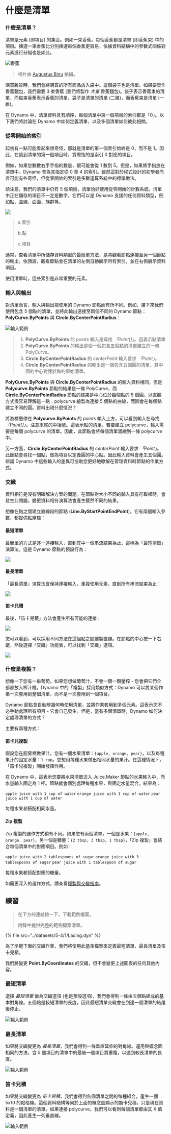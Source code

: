 # 什麼是清單

### 什麼是清單？

清單是元素 (即項目) 的集合。例如一束香蕉。每個香蕉都是清單 (即香蕉束) 中的項目。揀選一束香蕉比分別揀選每個香蕉更容易，依據資料結構中的參數式關係對元素進行分組也是如此。

![香蕉](../images/5-4/1/Bananas_white_background_DS.jpg)

> 相片由 [Augustus Binu](https://commons.wikimedia.org/wiki/File:Bananas_white_background_DS.jpg?fastcci_from=11404890\&c1=11404890\&d1=15\&s=200\&a=list) 拍攝。

購買雜貨時，我們會將購買的所有商品放入袋中。這個袋子也是清單。如果要製作香蕉麵包，我們需要 3 束香蕉 (我們將製作 _大量_ 香蕉麵包)。袋子表示香蕉束的清單，而每束香蕉表示香蕉的清單。袋子是清單的清單 (二維)，而香蕉束是清單 (一維)。

在 Dynamo 中，清單資料具有順序，每個清單中第一個項目的索引都是「0」。以下我們將討論在 Dynamo 中如何定義清單，以及多個清單如何彼此相關。

### 從零開始的索引

起初有一點可能看起來很奇怪，那就是清單的第一個索引始終是 0，而不是 1。因此，在談到清單的第一個項目時，實際指的是索引 0 對應的項目。

例如，如果您數數右手手指的數量，很可能會從 1 數到 5。但是，如果將手指放在清單中，Dynamo 會為其指定從 0 至 4 的索引。雖然這對於程式設計的初學者而言可能有些奇怪，但從零開始的索引是多數運算系統中的標準做法。

請注意，我們的清單中仍有 5 個項目，清單恰好使用從零開始的計數系統。清單中正在儲存的項目不一定是數字。它們可以是 Dynamo 支援的任何資料類型，例如點、曲線、曲面、族群等。

![](../images/5-4/1/what'salist-zerobasedindices.jpg)

> a.索引
>
> b.點
>
> c.項目

通常，查看清單中所儲存資料類型的最簡單方法，是將觀看節點連接至另一個節點的輸出。依預設，觀看節點會在清單的左側自動展示所有索引，並在右側展示資料項目。

使用清單時，這些索引是非常重要的元素。

### 輸入與輸出

對清單而言，輸入與輸出視使用的 Dynamo 節點而有所不同。例如，接下來我們使用包含 5 個點的清單，並將此輸出連接至兩個不同的 Dynamo 節點：**PolyCurve.ByPoints** 與 **Circle.ByCenterPointRadius**：

![輸入範例](../images/5-4/1/what'salist-inputsandoutputs.jpg)

> 1. **PolyCurve.ByPoints** 的 _points_ 輸入是尋找 _「Point[]」_。這表示點清單
> 2. **PolyCurve.ByPoints** 的輸出是從一個包含五個點的清單建立的一條 PolyCurve。
> 3. **Circle.ByCenterPointRadius** 的 _centerPoint_ 輸入要求 _「Point」_。
> 4. **Circle.ByCenterPointRadius** 的輸出是一個包含五個圓的清單，其中圓的中心對應於點的原始清單。

**PolyCurve.ByPoints** 與 **Circle.ByCenterPointRadius** 的輸入資料相同，但是 **Polycurve.ByPoints** 節點的結果是一條 PolyCurve，而 **Circle.ByCenterPointRadius** 節點的結果是中心位於每個點的 5 個圓。以直觀方式很容易理解這一點：polycurve 繪製為連接 5 個點的曲線，而圓會在每個點建立不同的圓。資料出現什麼情況？

將游標懸停在 **Polycurve.ByPoints** 的 _points_ 輸入上方，可以看到輸入在尋找 _「Point[]」_。注意末尾的中括號。這表示點的清單，若要建立 polycurve，輸入需要是每個 polycurve 的清單。因此，此節點會將每個清單濃縮到一條 polycurve 中。

另一方面，**Circle.ByCenterPointRadius** 的 _centerPoint_ 輸入要求 _「Point」_。此節點會尋找一個點，做為項目以定義圓的中心點。因此輸入資料會產生五個圓。辨識 Dynamo 中這些輸入的差異可協助您更好地瞭解在管理資料時節點的作業方式。

### 交織

資料相符是沒有明確解決方案的問題。在節點對大小不同的輸入具有存取權時，會發生此問題。變更資料相符演算法會產生截然不同的結果。

想像在點之間建立直線段的節點 (**Line.ByStartPointEndPoint**)。它有兩個輸入參數，都提供點座標：

#### 最短清單

最簡單的方式是逐一連接輸入，直到其中一個串流結束為止。這稱為「最短清單」演算法。這是 Dynamo 節點的預設行為：

![](../images/5-4/1/what'salist-lacing-shortest.jpg)

#### 最長清單

「最長清單」演算法會保持連接輸入，重複使用元素，直到所有串流結束為止：

![](../images/5-4/1/what'salist-lacing-longest.jpg)

#### 笛卡兒積

最後，「笛卡兒積」方法會產生所有可能的連接：

![](../images/5-4/1/what'salist-lacing-cross.jpg)

您可以看到，可以採用不同方法在這組點之間繪製直線。在節點的中心按一下右鍵，然後選擇「交織」功能表，可以找到「交織」選項。

![](../images/5-4/1/what'salist-rightclicklacingopt.jpg)

### 什麼是複製？

想像一下您有一串葡萄。如果您想做葡萄汁，不會一顆一顆壓榨 - 您會把它們全部都放入榨汁機。Dynamo 中的「複製」採用類似方式：Dynamo 可以將某個作業一次套用到整個清單，而不是一次套用到一個項目。

Dynamo 節點會自動辨識何時使用清單，並將作業套用到多個元素。這表示您不必手動處理所有項目 - 它會自己發生。但是，當有多個清單時，Dynamo 如何決定處理清單的方式？

主要有兩種方式：

#### 笛卡兒複製

假設您在廚房裡做果汁。您有一個水果清單：`{apple, orange, pear}`，以及每種果汁的固定水量：`1 cup`。您想用每種水果做出相同水量的果汁。在這種情況下，「笛卡兒複製」開始發揮作用。

在 Dynamo 中，這表示您要將水果清單送入 Juice.Maker 節點的水果輸入中，而水量輸入固定為 1 杯。節點就會個別處理每種水果，與固定水量混合。結果為：

`apple juice with 1 cup of water` `orange juice with 1 cup of water` `pear juice with 1 cup of water`

每種水果都搭配相同水量。

#### Zip 複製

Zip 複製的運作方式稍有不同。如果您有兩個清單，一個是水果：`{apple, orange, pear}`，另一個是糖量：`{2 tbsp, 3 tbsp, 1 tbsp}`，「Zip 複製」會結合每個清單中的對應項目。例如：

`apple juice with 2 tablespoons of sugar` `orange juice with 3 tablespoons of sugar` `pear juice with 1 tablespoon of sugar`

每種水果都搭配對應的糖量。

如需更深入的運作方式，請查看[複製與交織指南](https://github.com/DynamoDS/Dynamo/wiki/Replication-and-Replication-Guide-Part-1)。

## 練習

> 在下方的連結按一下，下載範例檔案。
>
> 附錄中提供完整的範例檔案清單。

{% file src="../datasets/5-4/1/Lacing.dyn" %}

為了示範下面的交織作業，我們將使用此基準檔案來定義最短清單、最長清單及笛卡兒積。

我們將變更 **Point.ByCoordinates** 的交織，但不會變更上述圖表的任何其他內容。

### 最短清單

選擇 _最短清單_ 做為交織選項 (也是預設選項)，我們會得到一條由五個點組成的基本對角線。五個點是較短清單的長度，因此最短清單交織會在到達一個清單的結尾後停止。

![輸入範例](../images/5-4/1/what'salist-lacingexercise01.jpg)

### **最長清單**

如果將交織變更為 _最長清單_，我們會得到一條垂直延伸的對角線。運用與概念圖相同的方法，含 5 個項目的清單中的最後一個項目將重複，以達到較長清單的長度。

![輸入範例](../images/5-4/1/what'salist-lacingexercise02.jpg)

### **笛卡兒積**

如果將交織變更為 _笛卡兒積_，我們會得到各個清單之間的每種組合，產生一個 5x10 的點格線。這個資料結構等同於上面的概念圖顯示的笛卡兒積，只是現在資料是一個清單的清單。如果連接 polycurve，我們可以看到每個清單都由其 X 值定義，因此產生一列垂直線。

![輸入範例](../images/5-4/1/what'salist-lacingexercise03.jpg)
